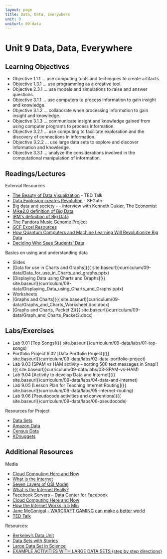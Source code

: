 ```yaml
---
layout: page
title: Data, Data, Everywhere
unit: 9
uniturl: 09-data
---
```



Unit 9 Data, Data, Everywhere
=============================


Learning Objectives
-------------------
* Objective 1.1.1 … use computing tools and techniques to create artifacts.
* Objective 1.3.1 … use programming as a creative tool.
* Objective 2.3.1 … use models and simulations to raise and answer questions.
* Objective 3.1.1 … use computers to process information to gain insight and knowledge.
* Objective 3.1.2 … collaborate when processing information to gain insight and knowledge.
* Objective 3.1.3 … communicate insight and knowledge gained from using computer programs to process information.
* Objective 3.2.1 … use computing to facilitate exploration and the discovery of connections in information.
* Objective 3.2.2 … use large data sets to explore and discover information and knowledge.
* Objective 3.3.1 … analyze the considerations involved in the computational manipulation of information.


Readings/Lectures
-----------------

External Resources

 * [The Beauty of Data Visualization](http://www.ted.com/talks/david_mccandless_the_beauty_of_data_visualization.html) - TED Talk
 * [Data Explosion creates Revolution](http://www.sfgate.com/technology/dotcommentary/article/Web-2-0-Summit-Data-explosion-creates-revolution-2326463.php) - SFGate
 * [Big data and society](http://www.guardian.co.uk/media-network/media-network-blog/2013/apr/12/big-data-privacy-economist) -  - interview with Kenneth Cukier, The Economist
 * [Mike2.0 definition of Big Data](http://mike2.openmethodology.org/wiki/Big_Data_Definition)
 * [IBM's definition of Big Data](http://www-01.ibm.com/software/data/bigdata/)
 * [The Pandora Music Genome Project](http://www.pandora.com/about/mgp)
 * [GCF Excel Resources](http://www.gcflearnfree.org/excel2010)
 * [How Quantum Computers and Machine Learning Will Revolutionize Big Data](http://www.wired.com/wiredscience/2013/10/computers-big-data/)
 * [Deciding Who Sees Students’ Data](http://www.nytimes.com/2013/10/06/business/deciding-who-sees-students-data.html?_r=2&hp=&adxnnl=1&adxnnlx=1381853745-uAlPDQXkB2dYqTvt1LJGiQ)

Basics on using and understanding data
 * Slides
  * [Data for use in Charts and Graphs]({{ site.baseurl}}curriculum/09-data/Data_for_use_in_Charts_and_graphs.pptx)
  * [Displaying Data using Charts and Graphs]({{ site.baseurl}}curriculum/09-data/Displaying_Data_using_Charts_and_Graphs.pptx)
 * Worksheets
  * [Graphs and Charts]({{ site.baseurl}}curriculum/09-data/Graphs_and_Charts_Worksheet.doc.docx)
  * [Graphs and Charts, Packet 2]({{ site.baseurl}}curriculum/09-data/Graph_and_Charts_Packet2.docx)

Labs/Exercises
--------------
 * Lab 9.01 [Top Songs]({{ site.baseurl}}curriculum/09-data/labs/01-top-songs)
 * Portfolio Project 9.02 [Data Portfolio Project]({{ site.baseurl}}curriculum/09-data/labs/02-data-portfolio-project)
 * Lab 9.03 [SPAM vs HAM activity – sorting 500 text messages in Snap!]({{ site.baseurl}}curriculum/09-data/labs/03-SPAM-vs-HAM)
 * Lab 9.04 [Activity to develop Data and Internet]({{ site.baseurl}}curriculum/09-data/labs/04-data-and-internet)
 * Lab 9.05 [Lesson Plan for Teaching Internet Routing]({{ site.baseurl}}curriculum/09-data/labs/05-internet-routing)
 * Lab 9.06 [Pseudocode activities and conventions]({{ site.baseurl}}curriculum/09-data/labs/06-pseudocode)


Resources for Project
 * [Data Sets](http://archive.ics.uci.edu/ml/datasets.html)
 * [Amazon Data](https://aws.amazon.com/datasets)
 * [Census Data](https://www.census.gov/main/www/cen2000.html)
 * [KDnuggets](http://www.kdnuggets.com/datasets/)


Additional Resources
------
Media
 * [Cloud Computing Here and Now](http://www.youtube.com/watch?v=_eq3Sj1GGs8)
 * [What is the Internet](http://www.youtube.com/watch?v=7_LPdttKXPc)
 * [Seven Layers of OSI Model](http://www.youtube.com/watch?v=vw33ve02AGs)
 * [What is the Internet Really?](http://www.socialtermite.com/2013/01/04/andrew-blum-what-is-the-internet-really/)
 * [Facebook Servers – Data Center for Facebook](http://www.youtube.com/watch?v=-DRxqHrPrFw)
 * [Cloud Computing Here and Now](http://www.accenture.com/us-en/Pages/insight-cloud-computing-here-now-video.aspx)
 * [How the Internet Works in 5 Min](http://www.schooltube.com/video/b93a87834d9bddcfcad0/)
 * [Jane McGonigal - WARCRAFT GAMING can make a better world](https://www.youtube.com/watch?v=oSkA9BDWN-U)
 * [TED Talk](http://www.ted.com/playlists/56/making_sense_of_too_much_data.html)
 
Resources:
 * [Berkeley’s Data Unit](http://bjc.berkeley.edu/bjc-r/topic/topic.html?topic=berkeley_bjc/areas/data.topic&noreading=true&novideo=true&course=berkeley_bjc.html)
 * [Data Sets with Stories](http://lib.stat.cmu.edu/DASL/)
 * [Large Data Set in Science](http://www.globe.gov/explore-science/finding-globe-data)
 * [EXAMPLE ACTIVITIES WITH LARGE DATA SETS (step by step directions)](http://courses.ncsu.edu/ted536/common/wk2-graphing.html)
